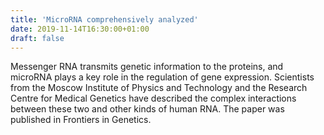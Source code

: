 ```yaml
---
title: 'MicroRNA comprehensively analyzed'
date: 2019-11-14T16:30:00+01:00
draft: false
---
```


Messenger RNA transmits genetic information to the proteins, and microRNA plays a key role in the regulation of gene expression. Scientists from the Moscow Institute of Physics and Technology and the Research Centre for Medical Genetics have described the complex interactions between these two and other kinds of human RNA. The paper was published in Frontiers in Genetics.